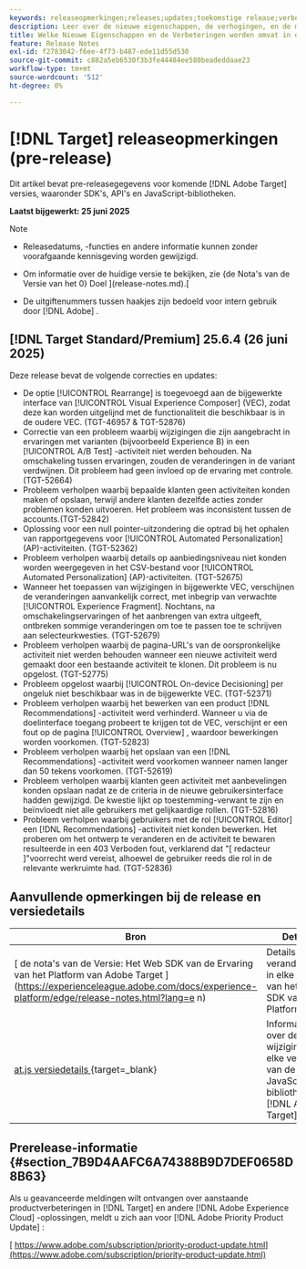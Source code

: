 ```yaml
---
keywords: releaseopmerkingen;releases;updates;toekomstige release;verbeteringen;nieuwe functies;oplossingen;updates;vooruitgave;vroege toegang
description: Leer over de nieuwe eigenschappen, de verhogingen, en de moeilijke situaties inbegrepen in de aanstaande versie van  [!DNL Adobe Target], met inbegrip van SDKs, APIs, en de bibliotheken van JavaScript.
title: Welke Nieuwe Eigenschappen en de Verbeteringen worden omvat in de aanstaande  [!DNL Target]  Versie?
feature: Release Notes
exl-id: f2783042-f6ee-4f73-b487-ede11d55d530
source-git-commit: c882a5eb6530f3b3fe44484ee580beadeddaae23
workflow-type: tm+mt
source-wordcount: '512'
ht-degree: 0%

---
```


# [!DNL Target] releaseopmerkingen (pre-release)

Dit artikel bevat pre-releasegegevens voor komende [!DNL Adobe Target] versies, waaronder SDK&#39;s, API&#39;s en JavaScript-bibliotheken.

**Laatst bijgewerkt: 25 juni 2025**

>[!NOTE]
>
>* Releasedatums, -functies en andere informatie kunnen zonder voorafgaande kennisgeving worden gewijzigd.
>
>* Om informatie over de huidige versie te bekijken, zie {de Nota&#39;s van de Versie van het 0} Doel ](release-notes.md).[
>
>* De uitgiftenummers tussen haakjes zijn bedoeld voor intern gebruik door [!DNL Adobe] .

## [!DNL Target Standard/Premium] 25.6.4 (26 juni 2025)

Deze release bevat de volgende correcties en updates:

* De optie [!UICONTROL Rearrange] is toegevoegd aan de bijgewerkte interface van [!UICONTROL Visual Experience Composer] (VEC), zodat deze kan worden uitgelijnd met de functionaliteit die beschikbaar is in de oudere VEC. (TGT-46957 &amp; TGT-52876)
* Correctie van een probleem waarbij wijzigingen die zijn aangebracht in ervaringen met varianten (bijvoorbeeld Experience B) in een [!UICONTROL A/B Test] -activiteit niet werden behouden. Na omschakeling tussen ervaringen, zouden de veranderingen in de variant verdwijnen. Dit probleem had geen invloed op de ervaring met controle. (TGT-52664)
* Probleem verholpen waarbij bepaalde klanten geen activiteiten konden maken of opslaan, terwijl andere klanten dezelfde acties zonder problemen konden uitvoeren. Het probleem was inconsistent tussen de accounts.(TGT-52842)
* Oplossing voor een null pointer-uitzondering die optrad bij het ophalen van rapportgegevens voor [!UICONTROL Automated Personalization] (AP)-activiteiten. (TGT-52362)
* Probleem verholpen waarbij details op aanbiedingsniveau niet konden worden weergegeven in het CSV-bestand voor [!UICONTROL Automated Personalization] (AP)-activiteiten. (TGT-52675)
* Wanneer het toepassen van wijzigingen in bijgewerkte VEC, verschijnen de veranderingen aanvankelijk correct, met inbegrip van verwachte [!UICONTROL Experience Fragment]. Nochtans, na omschakelingservaringen of het aanbrengen van extra uitgeeft, ontbreken sommige veranderingen om toe te passen toe te schrijven aan selecteurkwesties. (TGT-52679)
* Probleem verholpen waarbij de pagina-URL&#39;s van de oorspronkelijke activiteit niet werden behouden wanneer een nieuwe activiteit werd gemaakt door een bestaande activiteit te klonen. Dit probleem is nu opgelost. (TGT-52775)
* Probleem opgelost waarbij [!UICONTROL On-device Decisioning] per ongeluk niet beschikbaar was in de bijgewerkte VEC. (TGT-52371)
* Probleem verholpen waarbij het bewerken van een product [!DNL Recommendations] -activiteit werd verhinderd. Wanneer u via de doelinterface toegang probeert te krijgen tot de VEC, verschijnt er een fout op de pagina [!UICONTROL Overview] , waardoor bewerkingen worden voorkomen. (TGT-52823)
* Probleem verholpen waarbij het opslaan van een [!DNL Recommendations] -activiteit werd voorkomen wanneer namen langer dan 50 tekens voorkomen. (TGT-52619)
* Probleem verholpen waarbij klanten geen activiteit met aanbevelingen konden opslaan nadat ze de criteria in de nieuwe gebruikersinterface hadden gewijzigd. De kwestie lijkt op toestemming-verwant te zijn en beïnvloedt niet alle gebruikers met gelijkaardige rollen. (TGT-52816)
* Probleem verholpen waarbij gebruikers met de rol [!UICONTROL Editor] een [!DNL Recommendations] -activiteit niet konden bewerken. Het proberen om het ontwerp te veranderen en de activiteit te bewaren resulteerde in een 403 Verboden fout, verklarend dat &quot;[ redacteur ]&quot;voorrecht werd vereist, alhoewel de gebruiker reeds die rol in de relevante werkruimte had. (TGT-52836)

## Aanvullende opmerkingen bij de release en versiedetails

| Bron | Details |
|--- |--- |
| [ de nota&#39;s van de Versie: Het Web SDK van de Ervaring van het Platform van Adobe Target ] (https://experienceleague.adobe.com/docs/experience-platform/edge/release-notes.html?lang=e n) | Details over veranderingen in elke versie van het Web SDK van het Platform. |
| [ at.js versiedetails ](https://experienceleague.adobe.com/docs/target-dev/developer/client-side/at-js-implementation/target-atjs-versions.html){target=_blank} | Informatie over de wijzigingen in elke versie van de JavaScript-bibliotheek [!DNL Adobe Target] at.js. |

## Prerelease-informatie {#section_7B9D4AAFC6A74388B9D7DEF0658D8B63}

Als u geavanceerde meldingen wilt ontvangen over aanstaande productverbeteringen in [!DNL Target] en andere [!DNL Adobe Experience Cloud] -oplossingen, meldt u zich aan voor [!DNL Adobe Priority Product Update] :

[ https://www.adobe.com/subscription/priority-product-update.html](https://www.adobe.com/subscription/priority-product-update.html)
